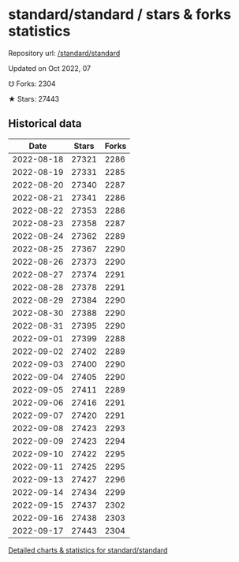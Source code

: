 # standard/standard / stars & forks statistics

Repository url: [/standard/standard](https://github.com/standard/standard)

Updated on Oct 2022, 07

☋ Forks: 2304

★ Stars: 27443

## Historical data
| Date | Stars | Forks |
|------|-------|-------|
| 2022-08-18 | 27321 | 2286 | 
| 2022-08-19 | 27331 | 2285 | 
| 2022-08-20 | 27340 | 2287 | 
| 2022-08-21 | 27341 | 2286 | 
| 2022-08-22 | 27353 | 2286 | 
| 2022-08-23 | 27358 | 2287 | 
| 2022-08-24 | 27362 | 2289 | 
| 2022-08-25 | 27367 | 2290 | 
| 2022-08-26 | 27373 | 2290 | 
| 2022-08-27 | 27374 | 2291 | 
| 2022-08-28 | 27378 | 2291 | 
| 2022-08-29 | 27384 | 2290 | 
| 2022-08-30 | 27388 | 2290 | 
| 2022-08-31 | 27395 | 2290 | 
| 2022-09-01 | 27399 | 2288 | 
| 2022-09-02 | 27402 | 2289 | 
| 2022-09-03 | 27400 | 2290 | 
| 2022-09-04 | 27405 | 2290 | 
| 2022-09-05 | 27411 | 2289 | 
| 2022-09-06 | 27416 | 2291 | 
| 2022-09-07 | 27420 | 2291 | 
| 2022-09-08 | 27423 | 2293 | 
| 2022-09-09 | 27423 | 2294 | 
| 2022-09-10 | 27422 | 2295 | 
| 2022-09-11 | 27425 | 2295 | 
| 2022-09-13 | 27427 | 2296 | 
| 2022-09-14 | 27434 | 2299 | 
| 2022-09-15 | 27437 | 2302 | 
| 2022-09-16 | 27438 | 2303 | 
| 2022-09-17 | 27443 | 2304 | 


[Detailed charts & statistics for standard/standard](https://reviewgithub.com/rep/standard/standard)
